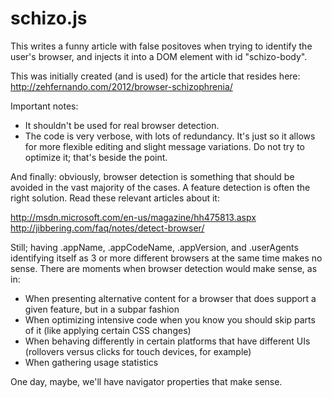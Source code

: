 schizo.js
=========

This writes a funny article with false positoves when trying to identify the
user's browser, and injects it into a DOM element with id "schizo-body".

This was initially created (and is used) for the article that resides here:
http://zehfernando.com/2012/browser-schizophrenia/

Important notes:
 * It shouldn't be used for real browser detection.
 * The code is very verbose, with lots of redundancy. It's just so it allows
   for more flexible editing and slight message variations. Do not try to
   optimize it; that's beside the point.

And finally: obviously, browser detection is something that should be avoided
in the vast majority of the cases. A feature detection is often the right
solution. Read these relevant articles about it:

http://msdn.microsoft.com/en-us/magazine/hh475813.aspx
http://jibbering.com/faq/notes/detect-browser/

Still; having .appName, .appCodeName, .appVersion, and .userAgents identifying
itself as 3 or more different browsers at the same time makes no sense. There
are moments when browser detection would make sense, as in:

 * When presenting alternative content for a browser that does support
   a given feature, but in a subpar fashion
 * When optimizing intensive code when you know you should skip parts of it
   (like applying certain CSS changes)
 * When behaving differently in certain platforms that have different UIs
   (rollovers versus clicks for touch devices, for example)
 * When gathering usage statistics
   
One day, maybe, we'll have navigator properties that make sense.
